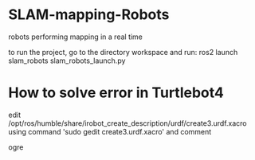 # SLAM-mapping-Robots
robots performing mapping in a real time

to run the project, go to the directory workspace and run: ros2 launch slam_robots slam_robots_launch.py



# How to solve error in Turtlebot4
edit /opt/ros/humble/share/irobot_create_description/urdf/create3.urdf.xacro
using command 'sudo gedit create3.urdf.xacro' and comment 

<gazebo>
      <plugin filename="libignition-gazebo-sensors-system.so" name="ignition::gazebo::systems::Sensors">
        <render_engine>ogre</render_engine>
      </plugin>
    </gazebo>
